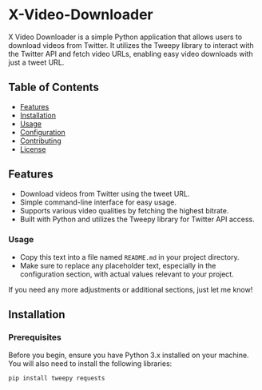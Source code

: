 # X-Video-Downloader

X Video Downloader is a simple Python application that allows users to download videos from Twitter. It utilizes the Tweepy library to interact with the Twitter API and fetch video URLs, enabling easy video downloads with just a tweet URL.

## Table of Contents

- [Features](#features)
- [Installation](#installation)
- [Usage](#usage)
- [Configuration](#configuration)
- [Contributing](#contributing)
- [License](#license)

## Features

- Download videos from Twitter using the tweet URL.
- Simple command-line interface for easy usage.
- Supports various video qualities by fetching the highest bitrate.
- Built with Python and utilizes the Tweepy library for Twitter API access.

### Usage
- Copy this text into a file named `README.md` in your project directory.
- Make sure to replace any placeholder text, especially in the configuration section, with actual values relevant to your project.

If you need any more adjustments or additional sections, just let me know!

## Installation

### Prerequisites

Before you begin, ensure you have Python 3.x installed on your machine. You will also need to install the following libraries:

```bash
pip install tweepy requests
